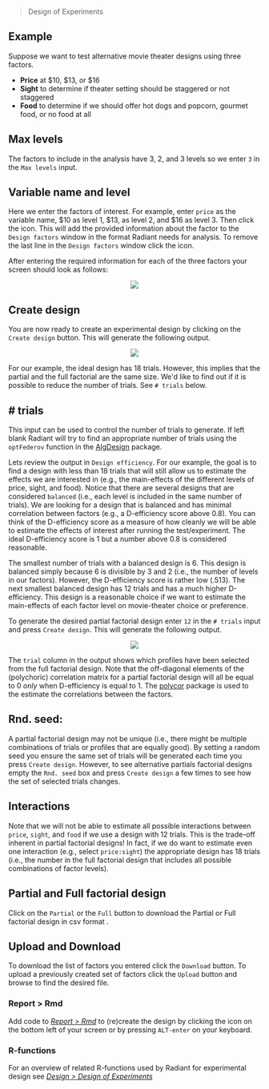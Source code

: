 > Design of Experiments

## Example

Suppose we want to test alternative movie theater designs using three factors.

* **Price** at \$10, \$13, or $16
* **Sight** to determine if theater setting should be staggered or not staggered
* **Food** to determine if we should offer hot dogs and popcorn, gourmet food, or no food at all

## Max levels

The factors to include in the analysis have 3, 2, and 3 levels so we enter `3` in the `Max levels` input.

## Variable name and level

Here we enter the factors of interest. For example, enter `price` as the variable name, \$10 as level 1, \$13, as level 2, and \$16 as level 3. Then click the <i title='Add factor' class='fa fa-plus-circle'></i> icon. This will add the provided information about the factor to the `Design factors` window in the format Radiant needs for analysis. To remove the last line in the `Design factors` window click the <i title='Add factor' class='fa fa-minus-circle'></i> icon.

After entering the required information for each of the three factors your screen should look as follows:

<p align="center"><img src="figures_design/doe_factors.png"></p>

## Create design

You are now ready to create an experimental design by clicking on the `Create design` button. This will generate the following output.

<p align="center"><img src="figures_design/doe_output.png"></p>

For our example, the ideal design has 18 trials. However, this implies that the partial and the full factorial are the same size. We'd like to find out if it is possible to reduce the number of trials. See `# trials` below.

## # trials

This input can be used to control the number of trials to generate. If left blank Radiant will try to find an appropriate number of trials using the `optFederov` function in the <a href="https://cran.r-project.org/web/packages/AlgDesign/index.html" target="_blank">AlgDesign</a> package.

Lets review the output in `Design efficiency`. For our example, the goal is to find a design with less than 18 trials that will still allow us to estimate the effects we are interested in (e.g., the main-effects of the different levels of price, sight, and food). Notice that there are several designs that are considered `balanced` (i.e., each level is included in the same number of trials). We are looking for a design that is balanced and has minimal correlation between factors (e.g., a D-efficiency score above 0.8). You can think of the D-efficiency score as a measure of how cleanly we will be able to estimate the effects of interest after running the test/experiment. The ideal D-efficiency score is 1 but a number above 0.8 is considered reasonable.

The smallest number of trials with a balanced design is 6. This design is balanced simply because 6 is divisible by 3 and 2 (i.e., the number of levels in our factors). However, the D-efficiency score is rather low (.513). The next smallest balanced design has 12 trials and has a much higher D-efficiency. This design is a reasonable choice if we want to estimate the main-effects of each factor level on movie-theater choice or preference.

To generate the desired partial factorial design enter `12` in the `# trials` input and press `Create design`. This will generate the following output.

<p align="center"><img src="figures_design/doe_output_partial.png"></p>

The `trial` column in the output shows which profiles have been selected from the full factorial design. Note that the off-diagonal elements of the (polychoric) correlation matrix for a partial factorial design will all be equal to 0 *only* when D-efficiency is equal to 1. The <a href="https://cran.r-project.org/web/packages/polycor/index.html" target="_blank">polycor</a> package is used to the estimate the correlations between the factors.

## Rnd. seed:

A partial factorial design may not be unique (i.e., there might be multiple combinations of trials or profiles that are equally good). By setting a random seed you ensure the same set of trials will be generated each time you press `Create design`. However, to see alternative partials factorial designs empty the `Rnd. seed` box and press `Create design` a few times to see how the set of selected trials changes.

## Interactions

Note that we will not be able to estimate all possible interactions between `price`, `sight`, and `food` if we use a design with 12 trials. This is the trade-off inherent in partial factorial designs! In fact, if we do want to estimate even one interaction (e.g., select `price:sight`) the appropriate design has 18 trials (i.e., the number in the full factorial design that includes all possible combinations of factor levels).

## Partial and Full factorial design

Click on the `Partial` or the `Full` button to download the Partial or Full factorial design in csv format .

## Upload and Download

To download the list of factors you entered click the `Download` button. To upload a previously created set of factors click the `Upload` button and browse to find the desired file.

### Report > Rmd

Add code to <a href="https://radiant-rstats.github.io/docs/data/report_rmd.html" target="_blank">_Report > Rmd_</a> to (re)create the design by clicking the <i title="report results" class="fa fa-edit"></i> icon on the bottom left of your screen or by pressing `ALT-enter` on your keyboard. 

### R-functions

For an overview of related R-functions used by Radiant for experimental design see <a href = "https://radiant-rstats.github.io/radiant.design/reference/index.html#section-design-design-of-experiments-doe-" target="_blank">_Design > Design of Experiments_</a>